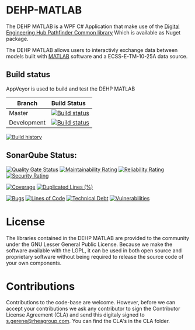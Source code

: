 # DEHP-MATLAB

The DEHP MATLAB is a WPF C# Application that make use of the [Digital Engineering Hub Pathfinder Common library](https://github.com/RHEAGROUP/DEHP-Common)
Which is available as Nuget package.

The DEHP MATLAB allows users to interactivly exchange data between models built with [MATLAB](https://nl.mathworks.com/products/matlab.html) software and a ECSS-E-TM-10-25A data source.

## Build status

AppVeyor is used to build and test the DEHP MATLAB

Branch | Build Status
------- | :------------
Master |  [![Build status](https://ci.appveyor.com/api/projects/status/sn5n6i80qv33mn9m/branch/master?svg=true)](https://ci.appveyor.com/project/rheagroup/deh-matlab/branch/master)
Development |  [![Build status](https://ci.appveyor.com/api/projects/status/sn5n6i80qv33mn9m/branch/development?svg=true)](https://ci.appveyor.com/project/rheagroup/deh-matlab/branch/development)

[![Build history](https://buildstats.info/appveyor/chart/rheagroup/deh-matlab)](https://ci.appveyor.com/project/rheagroup/deh-matlab/history)

## SonarQube Status:

[![Quality Gate Status](https://sonarcloud.io/api/project_badges/measure?project=RHEAGROUP_DEH-MATLAB&metric=alert_status)](https://sonarcloud.io/dashboard?id=RHEAGROUP_DEH-MATLAB)
[![Maintainability Rating](https://sonarcloud.io/api/project_badges/measure?project=RHEAGROUP_DEH-MATLAB&metric=sqale_rating)](https://sonarcloud.io/dashboard?id=RHEAGROUP_DEH-MATLAB)
[![Reliability Rating](https://sonarcloud.io/api/project_badges/measure?project=RHEAGROUP_DEH-MATLAB&metric=reliability_rating)](https://sonarcloud.io/dashboard?id=RHEAGROUP_DEH-MATLAB)
[![Security Rating](https://sonarcloud.io/api/project_badges/measure?project=RHEAGROUP_DEH-MATLAB&metric=security_rating)](https://sonarcloud.io/dashboard?id=RHEAGROUP_DEH-MATLAB)

[![Coverage](https://sonarcloud.io/api/project_badges/measure?project=RHEAGROUP_DEH-MATLAB&metric=coverage)](https://sonarcloud.io/dashboard?id=RHEAGROUP_DEH-MATLAB)
[![Duplicated Lines (%)](https://sonarcloud.io/api/project_badges/measure?project=RHEAGROUP_DEH-MATLAB&metric=duplicated_lines_density)](https://sonarcloud.io/dashboard?id=RHEAGROUP_DEH-MATLAB)

[![Bugs](https://sonarcloud.io/api/project_badges/measure?project=RHEAGROUP_DEH-MATLAB&metric=bugs)](https://sonarcloud.io/dashboard?id=RHEAGROUP_DEH-MATLAB)
[![Lines of Code](https://sonarcloud.io/api/project_badges/measure?project=RHEAGROUP_DEH-MATLAB&metric=ncloc)](https://sonarcloud.io/dashboard?id=RHEAGROUP_DEH-MATLAB)
[![Technical Debt](https://sonarcloud.io/api/project_badges/measure?project=RHEAGROUP_DEH-MATLAB&metric=sqale_index)](https://sonarcloud.io/dashboard?id=RHEAGROUP_DEH-MATLAB)
[![Vulnerabilities](https://sonarcloud.io/api/project_badges/measure?project=RHEAGROUP_DEH-MATLAB&metric=vulnerabilities)](https://sonarcloud.io/dashboard?id=RHEAGROUP_DEH-MATLAB)
# License

The libraries contained in the DEHP MATLAB are provided to the community under the GNU Lesser General Public License. Because we make the software available with the LGPL, it can be used in both open source and proprietary software without being required to release the source code of your own components.

# Contributions

Contributions to the code-base are welcome. However, before we can accept your contributions we ask any contributor to sign the Contributor License Agreement (CLA) and send this digitaly signed to s.gerene@rheagroup.com. You can find the CLA's in the CLA folder.
